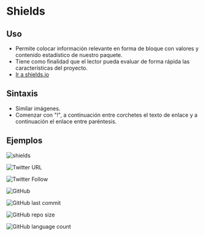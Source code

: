 # Shields

## Uso

- Permite colocar información relevante en forma de bloque con valores y contenido estadístico de nuestro paquete.
- Tiene como finalidad que el lector pueda evaluar de forma rápida las características del proyecto.
- [Ir a shields.io](https://shields.io/)

## Sintaxis

- Similar imágenes.
- Comenzar con "!", a continuación entre corchetes el texto de enlace y a continuación el enlace entre paréntesis.

## Ejemplos

![shields](https://img.shields.io/badge/karames-shields-blue)

![Twitter URL](https://img.shields.io/twitter/url?style=social&url=https%3A%2F%2Ftwitter.com%2FKaramesTic)

![Twitter Follow](https://img.shields.io/twitter/follow/KaramesTic?style=social)

![GitHub](https://img.shields.io/github/license/karames/curso-markdown-master)

![GitHub last commit](https://img.shields.io/github/last-commit/karames/curso-markdown-master)

![GitHub repo size](https://img.shields.io/github/repo-size/karames/curso-markdown-master)

![GitHub language count](https://img.shields.io/github/languages/count/karames/curso-markdown-master)
